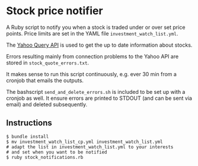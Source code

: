 # Stock price notifier

A Ruby script to notify you when a stock is traded under or over set price points. 
Price limits are set in the YAML file `investment_watch_list.yml`. 

The [Yahoo Query API](http://query.yahooapis.com/) is used to get the up to date information about stocks. 

Errors resulting mainly from connection problems to the Yahoo API are stored in `stock_quote_errors.txt`. 

It makes sense to run this script continuously, e.g. ever 30 min from a cronjob that emails the outputs. 

The bashscript `send_and_delete_errors.sh` is included to be set up with a cronjob as well. It ensure errors are printed to STDOUT (and can be sent via email) and deleted subsequently. 


## Instructions

```
$ bundle install
$ mv investment_watch_list_cp.yml investment_watch_list.yml
# adapt the list in investment_watch_list.yml to your interests 
# and set when you want to be notified
$ ruby stock_notifications.rb
```
